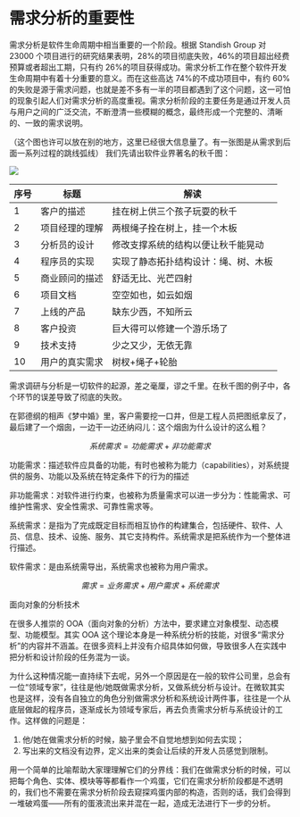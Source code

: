 # 需求分析的重要性

需求分析是软件生命周期中相当重要的一个阶段。根据 Standish Group 对 23000 个项目进行的研究结果表明，28%的项目彻底失败，46%的项目超出经费预算或者超出工期，只有约 26%的项目获得成功。需求分析工作在整个软件开发生命周期中有着十分重要的意义。而在这些高达 74%的不成功项目中，有约 60%的失败是源于需求问题，也就是差不多有一半的项目都遇到了这个问题，这一可怕的现象引起人们对需求分析的高度重视。需求分析阶段的主要任务是通过开发人员与用户之间的广泛交流，不断澄清一些模糊的概念，最终形成一个完整的、清晰的、一致的需求说明。

（这个图也许可以放在别的地方，这里已经很大信息量了。有一张图是从需求到后面一系列过程的跳线弧线）
我们先请出软件业界著名的秋千图：

<image src="Images/6-Swing.png">

|序号|标题|解读|
|--|--|--|
|1|客户的描述|挂在树上供三个孩子玩耍的秋千|
|2|项目经理的理解|两根绳子拴在树上，挂一个木板|
|3|分析员的设计|修改支撑系统的结构以便让秋千能晃动|
|4|程序员的实现|实现了静态拓扑结构设计：绳、树、木板|
|5|商业顾问的描述|舒适无比、光芒四射|
|6|项目文档|空空如也，如云如烟|
|7|上线的产品|缺东少西，不知所云|
|8|客户投资|巨大得可以修建一个游乐场了|
|9|技术支持|少之又少，无依无靠|
|10|用户的真实需求|树杈+绳子+轮胎|

需求调研与分析是一切软件的起源，差之毫厘，谬之千里。在秋千图的例子中，各个环节的误差导致了彻底的失败。

在郭德纲的相声《梦中婚》里，客户需要挖一口井，但是工程人员把图纸拿反了，最后建了一个烟囱，一边干一边还纳闷儿：这个烟囱为什么设计的这么粗？


$$
系统需求 = 功能需求 + 非功能需求
$$

功能需求：描述软件应具备的功能，有时也被称为能力（capabilities），对系统提供的服务、功能以及系统在特定条件下的行为的描述

非功能需求：对软件进行约束，也被称为质量需求可以进一步分为：性能需求、可维护性需求、安全性需求、可靠性需求等。

系统需求：是指为了完成既定目标而相互协作的构建集合，包括硬件、软件、人员、信息、技术、设施、服务、其它支持构件。系统需求是把系统作为一个整体进行描述。

软件需求：是由系统需导出，系统需求也被称为用户需求。

$$
需求 = 业务需求 + 用户需求 + 系统需求
$$



面向对象的分析技术



在很多人推崇的 OOA（面向对象的分析）方法中，要求建立对象模型、动态模型、功能模型。其实 OOA 这个理论本身是一种系统分析的技能，对很多“需求分析”的内容并不涵盖。在很多资料上并没有介绍具体如何做，导致很多人在实践中把分析和设计阶段的任务混为一谈。

为什么这种情况能一直持续下去呢，另外一个原因是在一般的软件公司里，总会有一位“领域专家”，往往是他/她既做需求分析，又做系统分析与设计。在微软其实也是这样，没有各自独立的角色分别做需求分析和系统设计两件事，往往是一个从底层做起的程序员，逐渐成长为领域专家后，再去负责需求分析与系统设计的工作。这样做的问题是：

1. 他/她在做需求分析的时候，脑子里会不自觉地想到如何去实现；
2. 写出来的文档没有边界，定义出来的类会让后续的开发人员感觉到限制。

用一个简单的比喻帮助大家理理解它们的分界线：我们在做需求分析的时候，可以把每个角色、实体、模块等等都看作一个鸡蛋，它们在需求分析阶段都是不透明的，我们也不需要在需求分析阶段去窥探鸡蛋内部的构造，否则的话，我们会得到一堆破鸡蛋——所有的蛋液流出来并混在一起，造成无法进行下一步的分析。

